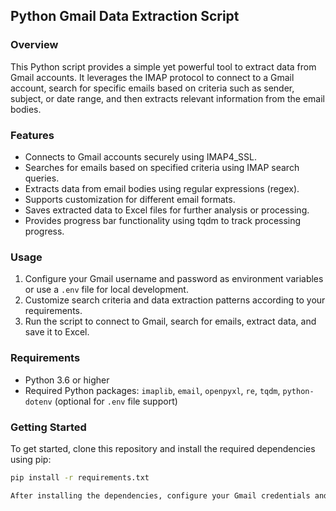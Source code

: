 ## Python Gmail Data Extraction Script

### Overview
This Python script provides a simple yet powerful tool to extract data from Gmail accounts. It leverages the IMAP protocol to connect to a Gmail account, search for specific emails based on criteria such as sender, subject, or date range, and then extracts relevant information from the email bodies.

### Features
- Connects to Gmail accounts securely using IMAP4_SSL.
- Searches for emails based on specified criteria using IMAP search queries.
- Extracts data from email bodies using regular expressions (regex).
- Supports customization for different email formats.
- Saves extracted data to Excel files for further analysis or processing.
- Provides progress bar functionality using tqdm to track processing progress.

### Usage
1. Configure your Gmail username and password as environment variables or use a `.env` file for local development.
2. Customize search criteria and data extraction patterns according to your requirements.
3. Run the script to connect to Gmail, search for emails, extract data, and save it to Excel.

### Requirements
- Python 3.6 or higher
- Required Python packages: `imaplib`, `email`, `openpyxl`, `re`, `tqdm`, `python-dotenv` (optional for `.env` file support)

### Getting Started
To get started, clone this repository and install the required dependencies using pip:

```bash
pip install -r requirements.txt

After installing the dependencies, configure your Gmail credentials and customize the script according to your needs. You're now ready to run the script and start extracting data from Gmail!
